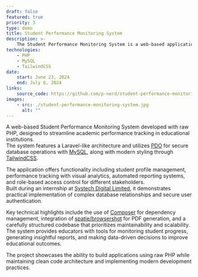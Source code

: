 ```yaml
---
draft: false
featured: true
priority: 3
type: demo
title: Student Performance Monitoring System
description: >-
    The Student Performance Monitoring System is a web-based application built with raw PHP.
technologies:
    - PHP
    - MySQL
    - TailwindCSS
date:
    start: June 23, 2024
    end: July 6, 2024
links:
    source_code: https://github.com/p-nerd/student-performance-monitoring-system
images:
    - src: ./student-performance-monitoring-system.jpg
      alt: ""
---
```


A web-based Student Performance Monitoring System developed with raw PHP,
designed to streamline academic performance tracking in educational institutions.  
The system features a Laravel-like architecture and utilizes [PDO](https://www.php.net/manual/en/book.pdo.php)
for secure database operations with [MySQL](https://www.mysql.com),
along with modern styling through [TailwindCSS](https://tailwindcss.com).

The application offers functionality including student profile management,
performance tracking with visual analytics, automated reporting systems,
and role-based access control for different stakeholders.  
Built during an internship at [Systech Digital Limited](https://www.systechdigital.com),
it demonstrates practical implementation of complex database relationships
and secure user authentication.

Key technical highlights include the use of [Composer](https://getcomposer.org)
for dependency management, integration of [spatie/browsershot](https://github.com/spatie/browsershot)
for PDF generation, and a carefully structured codebase that prioritizes maintainability and scalability.  
The system provides educators with tools for monitoring student progress,
generating insightful reports, and making data-driven decisions to improve educational outcomes.

The project showcases the ability to build applications using raw PHP
while maintaining clean code architecture and implementing modern development practices.
